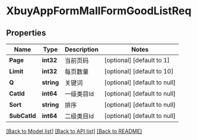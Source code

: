 # XbuyAppFormMallFormGoodListReq

## Properties
Name | Type | Description | Notes
------------ | ------------- | ------------- | -------------
**Page** | **int32** | 当前页码 | [optional] [default to 1]
**Limit** | **int32** | 每页数量 | [optional] [default to 10]
**Q** | **string** | 关键词 | [optional] [default to null]
**CatId** | **int64** | 一级类目Id | [optional] [default to null]
**Sort** | **string** | 排序 | [optional] [default to null]
**SubCatId** | **int64** | 二级类目Id | [optional] [default to null]

[[Back to Model list]](../README.md#documentation-for-models) [[Back to API list]](../README.md#documentation-for-api-endpoints) [[Back to README]](../README.md)

